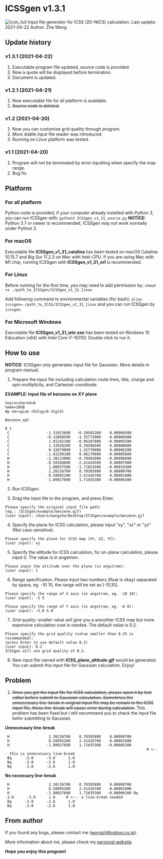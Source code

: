 # ICSSgen v1.3.1
![icon_full](https://user-images.githubusercontent.com/41381763/115641810-cb666d80-a354-11eb-8a14-ad0d61f1f7b0.png)
Input file generator for ICSS (2D-NICS) calculation.
Last update: 2021-04-22
Author: Zhe Wang

## Update history
### v1.3.1 (2021-04-22)
1. Executable program file updated, source code is provided.
2. Now a quote will be displayed before termination.
3. Document is updated.

### v1.2.1 (2021-04-21)
1. Now executable file for all platform is available.
2. ~~Source code is deleted.~~

### v1.2 (2021-04-20)
1. Now you can customize grid quality through program.
2. More stable input file reader was introduced.
3. Running on Linux platform was tested.

### v1.1 (2021-04-20)
1. Program will not be terminated by error inputting when specify the map range.
3. Bug fix.

## Platform
### For all platform
Python code is provided, if your computer already installed with Python 3, you can run ICSSgen with:
`python3 ICSSgen_v1_31_source.py`
**NOTICE:** Python 3.7 or newer is recommended, ICSSgen may not work normally under Python 2.

### For macOS
Executable file **ICSSgen_v1_31_catalina** has been tested on macOS Catalina 10.15.7 and Big Sur 11.2.3 on Mac with Intel-CPU. If you are using Mac with M1 chip, running ICSSgen with **ICSSgen_v1_31_m1** is recommended.

### For Linux
Before running for the first time, you may need to add permission by:
`chmod +x ./path_to_ICSSgen/ICSSgen_v1_31_linux`

Add following command to environmental variables (for bash):
`alias icssgen=./path_to_ICSS/ICSSgen_v1_31_linux`
and you can run ICSSgen by `icssgen`.

### For Microsoft Windows
Executable file **ICSSgen_v1_31_win.exe** has been tested on Windows 10 Education (x64) with Intel Core i7-10700. Double click to run it.

## How to use
**NOTICE:** ICSSgen only generates input file for Gaussian. More details in program manual.

1. Prepare the input file including calculation route lines, title, charge and spin multiplicity, and Cartesian coordinate.

**EXAMPLE: Input file of benzene on XY plane**
```
%nprocshared=8
%mem=10GB
#p nmr=giao rb3lyp/6-31g(d)

Benzene_opt

0 1
 C                 -1.33923600   -0.39585300    0.00000500
 C                 -0.32668500   -1.35773000    0.00006900
 C                  1.01242100   -0.96187800   -0.00005500
 C                  1.33920200    0.39596500    0.00000800
 C                  0.32679800    1.35770000    0.00006200
 C                 -1.01250100    0.96179800   -0.00005800
 H                 -2.38133000   -0.70401000   -0.00006600
 H                 -0.58108600   -2.41424500    0.00007900
 H                  1.80037500   -1.71023400   -0.00015400
 H                  2.38136700    0.70385800    0.00000700
 H                  0.58095200    2.41426700    0.00001800
 H                 -1.80027600    1.71035300   -0.00006300

```

2. Run ICSSgen.

3. Drag the input file to the program, and press Enter. 
```
Please specify the original input file path:
(eg.: /ICSSgen/example/benzene.gjf)
(user input): /Users/wangzhe/Desktop/ICSSgen/example/benzene.gjf 
```

4. Specify the plane for ICSS calculation, please input "xy", "xz" or "yz" (Not case-sensitive).
```
Please specify the plane for ICSS map (XY, XZ, YZ):
(user input): xy
```

5. Specify the altitude  for ICSS calculation, for on-plane calculation, please input 0. The value is in angstrom.
```
Please input the altitude over the plane (in angstrom):
(user input): 1
```

6. Range specification. Please input two numbers (float is okay) separated by space, eg. -10 10, the range will be set as [-10,10].
```
Please specify the range of X axis (in angstrom, eg. -10 10):
(user input): -5 5

Please specify the range of Y axis (in angstrom, eg. -8 8):
(user input): -5.0 5.0
```

7. Grid quality: smaller value will give you a smoother ICSS map but more expensive calculation cost is needed. The default value is 0.2.
```
Please specify the grid quality (value smaller than 0.25 is recommanded):
(press Enter to use default value 0.2)
(user input): 0.2
ICSSgen will use grid quality of 0.2.
```

8. New input file named with **ICSS_plane_altitude.gjf** would be generated.  You can submit this input file for Gaussian calculation. Enjoy!

## Problem
1. ~~Once you get the input file for ICSS calculation, please open it by text editor before submit to Gaussian calculation. Sometimes the unnecessary line-break in original input file may be remain to the ICSS input file, these line-break will cause error during calculation.~~
This problem has been fixed but I still recommand you to check the input file befor submitting to Gaussian.

**Unnecessary line-break**
```
 H                  2.38136700    0.70385800    0.00000700
 H                  0.58095200    2.41426700    0.00001800
 H                 -1.80027600    1.71035300   -0.00006300
                                                                 # <--- this is unnecessary line-break
 Bq      -3.0      -3.0      1.0
 Bq      -3.0      -2.8      1.0
 Bq      -3.0      -2.6      1.0
```
**No necessary line-break**
```
 H                  2.38136700    0.70385800    0.00000700
 H                  0.58095200    2.41426700    0.00001800
 H                 -1.80027600    1.71035300   -0.00006300 Bq      -3.0      -3.0      1.0     # <--- a line-break needed
 Bq      -3.0      -2.8      1.0
 Bq      -3.0      -2.6      1.0
```

## From author
If you found any bugs, please contact me (wongzit@yahoo.co.jp).

More information about me, please check my [personal website](https://www.wangzhe95.net).

 **Hope you enjoy this program!**
